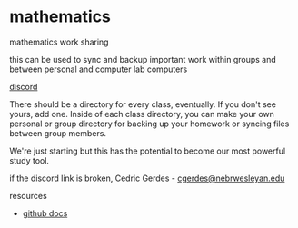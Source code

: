 # mathematics
mathematics work sharing

this can be used to sync and backup important work within groups and between personal and computer lab computers

[discord](https://discord.gg/SjrFFMhBFW)

There should be a directory for every class, eventually. If you don't see yours, add one.
Inside of each class directory, you can make your own personal or group directory for backing up your homework or syncing files between group members.

We're just starting but this has the potential to become our most powerful study tool.

if the discord link is broken, Cedric Gerdes - cgerdes@nebrwesleyan.edu

resources
- [github docs](https://docs.github.com/en)
